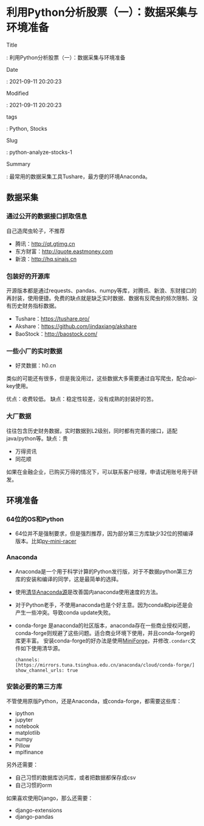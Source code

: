 # 利用Python分析股票（一）：数据采集与环境准备

Title

:   利用Python分析股票（一）：数据采集与环境准备

Date

:   2021-09-11 20:20:23

Modified

:   2021-09-11 20:20:23

tags

:   Python, Stocks

Slug

:   python-analyze-stocks-1

Summary

:   最常用的数据采集工具Tushare，最方便的环境Anaconda。

## 数据采集

### 通过公开的数据接口抓取信息

自己造爬虫轮子，不推荐

-   腾讯：http://qt.gtimg.cn
-   东方财富：http://quote.eastmoney.com
-   新浪：http://hq.sinajs.cn

### 包装好的开源库

开源版本都是通过requests、pandas、numpy等库，对腾讯、新浪、东财接口的再封装，使用便捷。免费的缺点就是缺乏实时数据、数据有反爬虫的频次限制、没有历史财务指标数据。

-   Tushare：https://tushare.pro/
-   Akshare：https://github.com/jindaxiang/akshare
-   BaoStock：http://baostock.com/

### 一些小厂的实时数据

-   好灵数据：h0.cn

类似的可能还有很多，但是我没用过，这些数据大多需要通过自写爬虫，配合api-key使用。

优点：收费较低。 缺点：稳定性较差，没有成熟的封装好的苦。

### 大厂数据

往往包含历史财务数据，实时数据到L2级别，同时都有完善的接口，适配java/python等。缺点：贵

-   万得资讯
-   同花顺

如果在金融企业，已购买万得的情况下，可以联系客户经理，申请试用账号用于研发。

## 环境准备

### 64位的OS和Python

-   64位并不是强制要求，但是强烈推荐，因为部分第三方库缺少32位的预编译版本。比如[py-mini-racer](https://pypi.org/project/py-mini-racer/#files)

### Anaconda

-   Anaconda是一个用于科学计算的Python发行版，对于不数据python第三方库的安装和编译的同学，这是最简单的选择。

-   使用[清华Anaconda源](https://mirror.tuna.tsinghua.edu.cn/help/anaconda/)是改善国内anaconda使用速度的方法。

-   对于Python老手，不使用anaconda也是个好主意。因为conda和pip还是会产生一些冲突。导致conda
    update失败。

-   conda-forge
    是anaconda的社区版本，anaconda存在一些商业授权问题，conda-forge则规避了这些问题。适合商业环境下使用，并且conda-forge的库更丰富。
    安装conda-forge的好办法是使用[MiniForge](https://github.com/conda-forge/miniforge)，并修改`.condarc`文件如下使用清华源。

        channels: [https://mirrors.tuna.tsinghua.edu.cn/anaconda/cloud/conda-forge/]
        show_channel_urls: true

### 安装必要的第三方库

不管使用原版Python，还是Anaconda，或conda-forge，都需要这些库：

-   ipython
-   jupyter
-   notebook
-   matplotlib
-   numpy
-   Pillow
-   mplfinance

另外还需要：

-   自己习惯的数据库访问库，或者把数据都保存成csv
-   自己习惯的orm

如果喜欢使用Django，那么还需要：

-   django-extensions
-   django-pandas
